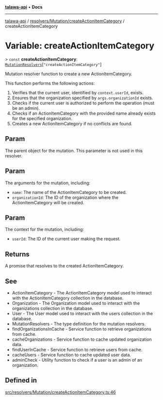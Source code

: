 [**talawa-api**](../../../../README.md) • **Docs**

***

[talawa-api](../../../../modules.md) / [resolvers/Mutation/createActionItemCategory](../README.md) / createActionItemCategory

# Variable: createActionItemCategory

\> `const` **createActionItemCategory**: [`MutationResolvers`](../../../../types/generatedGraphQLTypes/type-aliases/MutationResolvers.md)\[`"createActionItemCategory"`\]

Mutation resolver function to create a new ActionItemCategory.

This function performs the following actions:
1. Verifies that the current user, identified by `context.userId`, exists.
2. Ensures that the organization specified by `args.organizationId` exists.
3. Checks if the current user is authorized to perform the operation (must be an admin).
4. Checks if an ActionItemCategory with the provided name already exists for the specified organization.
5. Creates a new ActionItemCategory if no conflicts are found.

## Param

The parent object for the mutation. This parameter is not used in this resolver.

## Param

The arguments for the mutation, including:
  - `name`: The name of the ActionItemCategory to be created.
  - `organizationId`: The ID of the organization where the ActionItemCategory will be created.

## Param

The context for the mutation, including:
  - `userId`: The ID of the current user making the request.

## Returns

A promise that resolves to the created ActionItemCategory.

## See

 - ActionItemCategory - The ActionItemCategory model used to interact with the ActionItemCategory collection in the database.
 - Organization - The Organization model used to interact with the organizations collection in the database.
 - User - The User model used to interact with the users collection in the database.
 - MutationResolvers - The type definition for the mutation resolvers.
 - findOrganizationsInCache - Service function to retrieve organizations from cache.
 - cacheOrganizations - Service function to cache updated organization data.
 - findUserInCache - Service function to retrieve users from cache.
 - cacheUsers - Service function to cache updated user data.
 - adminCheck - Utility function to check if a user is an admin of an organization.

## Defined in

[src/resolvers/Mutation/createActionItemCategory.ts:46](https://github.com/PalisadoesFoundation/talawa-api/blob/bba5d82264abb62b9e358a3d3fe1af18a8a8f6e4/src/resolvers/Mutation/createActionItemCategory.ts#L46)
